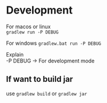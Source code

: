 # Development
For macos or linux  
`gradlew run -P DEBUG`
  
For windows
`gradlew.bat run -P DEBUG`   

Explain  
-P DEBUG -> For development mode

## If want to build jar
use `gradlew build` or `gradlew jar`
